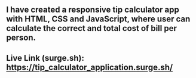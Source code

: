 I have created a responsive tip calculator app with HTML, CSS and JavaScript, where user can calculate the correct and total cost of bill per person.
---------------------------------------------
Live Link (surge.sh):
https://tip_calculator_application.surge.sh/
---------------------------------------------
